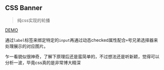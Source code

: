 ## CSS Banner

> 纯css实现的轮播

[DEMO](https://hq-lin.github.io/cool-skills/css-banner/)


通过`label`标签来绑定特定的`input`再通过动态checked属性配合`+`号兄弟选择器来处理展示的对应图片。

乍一看貌似很神奇，了解下原理后还是蛮简单的，不过想法还是听新颖，觉得可以分析一波，毕竟css真的是非常博大精深

